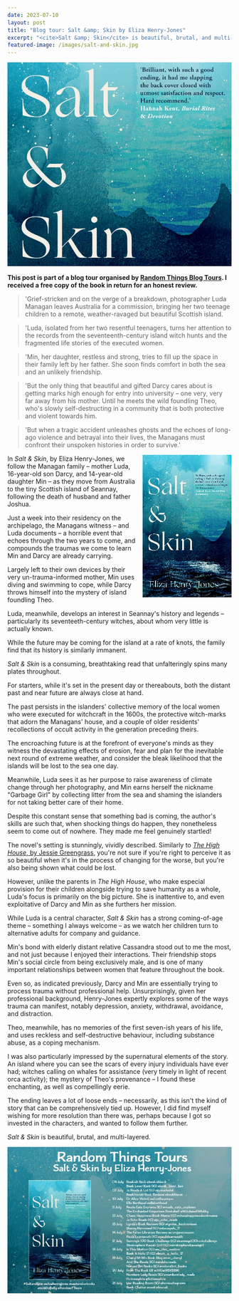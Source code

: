 ```yaml
---
date: 2023-07-10
layout: post
title: "Blog tour: Salt &amp; Skin by Eliza Henry-Jones"
excerpt: "<cite>Salt &amp; Skin</cite> is beautiful, brutal, and multi-layered."
featured-image: /images/salt-and-skin.jpg
---
```


![Salt and Skin](/images/salt-and-skin.jpg)

**This post is part of a blog tour organised by [Random Things Blog Tours](http://randomthingsthroughmyletterbox.blogspot.com/p/services-to-publishers-authors-blog.html). I received a free copy of the book in return for an honest review.**

> 'Grief-stricken and on the verge of a breakdown, photographer Luda Managan leaves Australia for a commission, bringing her two teenage children to a remote, weather-ravaged but beautiful Scottish island.

> 'Luda, isolated from her two resentful teenagers, turns her attention to the records from the seventeenth-century island witch hunts and the fragmented life stories of the executed
women.

> 'Min, her daughter, restless and strong, tries to fill up the space in their family left by her father. She soon finds comfort in both the sea and an unlikely friendship.

> 'But the only thing that beautiful and gifted Darcy cares about is getting marks high enough for entry into university &ndash; one very, very far away from his mother. Until he meets the wild foundling Theo, who's slowly self-destructing in a community that is both protective and violent towards him.

> 'But when a tragic accident unleashes ghosts and the echoes of long-ago violence and betrayal into their lives, the Managans must confront their unspoken histories in order to survive.'

<img src="/images/salt-and-skin-200.jpg" alt="Salt and Skin" style="float: right; margin-bottom: 10px; margin-left: 10px;">

In <cite>Salt &amp; Skin</cite>, by Eliza Henry-Jones, we follow the Managan family &ndash; mother Luda, 16-year-old son Darcy, and 14-year-old daughter Min &ndash; as they move from Australia to the tiny Scottish island of Seannay, following the death of husband and father Joshua.

Just a week into their residency on the archipelago, the Managans witness &ndash; and Luda documents &ndash; a horrible event that echoes through the two years to come, and compounds the traumas we come to learn Min and Darcy are already carrying.

Largely left to their own devices by their very un-trauma-informed mother, Min uses diving and swimming to cope, while Darcy throws himself into the mystery of island foundling Theo.

Luda, meanwhile, develops an interest in Seannay's history and legends &ndash; particularly its seventeeth-century witches, about whom very little is actually known.

While the future may be coming for the island at a rate of knots, the family find that its history is similarly immanent.

<cite>Salt &amp; Skin</cite> is a consuming, breathtaking read that unfalteringly spins many plates throughout.

For starters, while it's set in the present day or thereabouts, both the distant past and near future are always close at hand.

The past persists in the islanders' collective memory of the local women who were executed for witchcraft in the 1600s, the protective witch-marks that adorn the Managans' house, and a couple of older residents' recollections of occult activity in the generation preceding theirs.

The encroaching future is at the forefront of everyone's minds as they witness the devastating effects of erosion, fear and plan for the inevitable next round of extreme weather, and consider the bleak likelihood that the islands will be lost to the sea one day. 

Meanwhile, Luda sees it as her purpose to raise awareness of climate change through her photography, and Min earns herself the nickname "Garbage Girl" by collecting litter from the sea and shaming the islanders for not taking better care of their home.

Despite this constant sense that something bad is coming, the author's skills are such that, when shocking things do happen, they nonetheless seem to come out of nowhere. They made me feel genuinely startled!

The novel's setting is stunningly, vividly described. Similarly to [<cite>The High House</cite>, by Jessie Greengrass](/blog-tour-the-high-house/), you're not sure if you're right to perceive it as so beautiful when it's in the process of changing for the worse, but you're also being shown what could be lost.

However, unlike the parents in <cite>The High House</cite>, who make especial provision for their children alongside trying to save humanity as a whole, Luda's focus is primarily on the big picture. She is inattentive to, and even exploitative of Darcy and Min as she furthers her mission.

While Luda is a central character, <cite>Salt &amp; Skin</cite> has a strong coming-of-age theme &ndash; something I always welcome &ndash; as we watch her children turn to alternative adults for company and guidance.

Min's bond with elderly distant relative Cassandra stood out to me the most, and not just because I enjoyed their interactions. Their friendship stops Min's social circle from being exclusively male, and is one of many important relationships between women that feature throughout the book.

Even so, as indicated previously, Darcy and Min are essentially trying to process trauma without professional help. Unsurprisingly, given her professional background, Henry-Jones expertly explores some of the ways trauma can manifest, notably depression, anxiety, withdrawal, avoidance, and distraction.

Theo, meanwhile, has no memories of the first seven-ish years of his life, and uses reckless and self-destructive behaviour, including substance abuse, as a coping mechanism.

I was also particularly impressed by the supernatural elements of the story. An island where you can see the scars of every injury individuals have ever had; witches calling on whales for assistance (very timely in light of recent orca activity); the mystery of Theo's provenance &ndash; I found these enchanting, as well as compellingly eerie.

The ending leaves a lot of loose ends &ndash; necessarily, as this isn't the kind of story that can be comprehensively tied up. However, I did find myself wishing for more resolution than there was, perhaps because I got so invested in the characters, and wanted to follow them further.

<cite>Salt &amp; Skin</cite> is beautiful, brutal, and multi-layered.

![Salt and Skin blog tour banner](/images/salt-and-skin-banner.jpg)